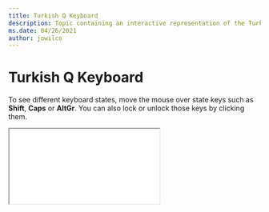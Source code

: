 ```yaml
--- 
title: Turkish Q Keyboard 
description: Topic containing an interactive representation of the Turkish Q Keyboard 
ms.date: 04/26/2021 
author: jowilco 
--- 
```

 
# Turkish Q Keyboard 
 
To see different keyboard states, move the mouse over state keys such as **Shift**, **Caps** or **AltGr**. You can also lock or unlock those keys by clicking them. 
 
<iframe src="kbdtuq.html"></iframe> 
